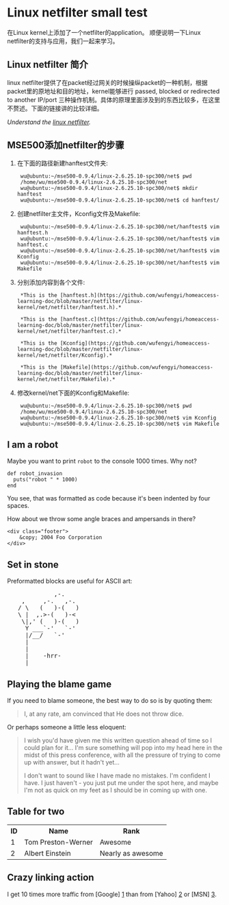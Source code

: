 Linux netfilter small test
================================

在Linux kernel上添加了一个netfilter的application。
顺便说明一下Linux netfilter的支持与应用，我们一起来学习。

Linux netfilter 简介
-------------------------

linux netfilter提供了在packet经过网关的时候操纵packet的一种机制，根据packet里的原地址和目的地址，kernel能够进行 passed, blocked or redirected to another IP/port
三种操作机制。具体的原理里面涉及到的东西比较多，在这里不赘述。下面的链接讲的比较详细。

*Understand the [linux netfilter](https://www.csh.rit.edu/~mattw/proj/nf/).*

MSE500添加netfilter的步骤
-------------------------------

1. 在下面的路径新建hanftest文件夹:

        wu@ubuntu:~/mse500-0.9.4/linux-2.6.25.10-spc300/net$ pwd
        /home/wu/mse500-0.9.4/linux-2.6.25.10-spc300/net
        wu@ubuntu:~/mse500-0.9.4/linux-2.6.25.10-spc300/net$ mkdir hanftest
        wu@ubuntu:~/mse500-0.9.4/linux-2.6.25.10-spc300/net$ cd hanftest/

2. 创建netfilter主文件，Kconfig文件及Makefile:

        wu@ubuntu:~/mse500-0.9.4/linux-2.6.25.10-spc300/net/hanftest$ vim hanftest.h
        wu@ubuntu:~/mse500-0.9.4/linux-2.6.25.10-spc300/net/hanftest$ vim hanftest.c
        wu@ubuntu:~/mse500-0.9.4/linux-2.6.25.10-spc300/net/hanftest$ vim Kconfig
        wu@ubuntu:~/mse500-0.9.4/linux-2.6.25.10-spc300/net/hanftest$ vim Makefile
 
3. 分别添加内容到各个文件:

        *This is the [hanftest.h](https://github.com/wufengyi/homeaccess-learning-doc/blob/master/netfilter/linux-kernel/net/netfilter/hanftest.h).*

        *This is the [hanftest.c](https://github.com/wufengyi/homeaccess-learning-doc/blob/master/netfilter/linux-kernel/net/netfilter/hanftest.c).*

        *This is the [Kconfig](https://github.com/wufengyi/homeaccess-learning-doc/blob/master/netfilter/linux-kernel/net/netfilter/Kconfig).*

        *This is the [Makefile](https://github.com/wufengyi/homeaccess-learning-doc/blob/master/netfilter/linux-kernel/net/netfilter/Makefile).*

4. 修改kernel/net下面的Kconfig和Makefile:

        wu@ubuntu:~/mse500-0.9.4/linux-2.6.25.10-spc300/net$ pwd
        /home/wu/mse500-0.9.4/linux-2.6.25.10-spc300/net
        wu@ubuntu:~/mse500-0.9.4/linux-2.6.25.10-spc300/net$ vim Kconfig
        wu@ubuntu:~/mse500-0.9.4/linux-2.6.25.10-spc300/net$ vim Makefile

I am a robot
------------

Maybe you want to print `robot` to the console 1000 times. Why not?

    def robot_invasion
      puts("robot " * 1000)
    end

You see, that was formatted as code because it's been indented by four spaces.

How about we throw some angle braces and ampersands in there?

    <div class="footer">
        &copy; 2004 Foo Corporation
    </div>

Set in stone
------------

Preformatted blocks are useful for ASCII art:

<pre>
             ,-. 
    ,     ,-.   ,-. 
   / \   (   )-(   ) 
   \ |  ,.>-(   )-< 
    \|,' (   )-(   ) 
     Y ___`-'   `-' 
     |/__/   `-' 
     | 
     | 
     |    -hrr- 
  ___|_____________ 
</pre>

Playing the blame game
----------------------

If you need to blame someone, the best way to do so is by quoting them:

> I, at any rate, am convinced that He does not throw dice.

Or perhaps someone a little less eloquent:

> I wish you'd have given me this written question ahead of time so I
> could plan for it... I'm sure something will pop into my head here in
> the midst of this press conference, with all the pressure of trying to
> come up with answer, but it hadn't yet...
>
> I don't want to sound like
> I have made no mistakes. I'm confident I have. I just haven't - you
> just put me under the spot here, and maybe I'm not as quick on my feet
> as I should be in coming up with one.

Table for two
-------------

<table>
  <tr>
    <th>ID</th><th>Name</th><th>Rank</th>
  </tr>
  <tr>
    <td>1</td><td>Tom Preston-Werner</td><td>Awesome</td>
  </tr>
  <tr>
    <td>2</td><td>Albert Einstein</td><td>Nearly as awesome</td>
  </tr>
</table>

Crazy linking action
--------------------

I get 10 times more traffic from [Google] [1] than from
[Yahoo] [2] or [MSN] [3].

  [1]: http://google.com/        "Google"
  [2]: http://search.yahoo.com/  "Yahoo Search"
  [3]: http://search.msn.com/    "MSN Search"
